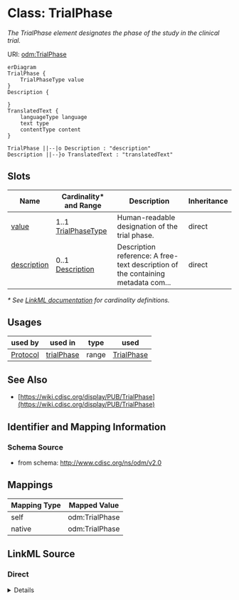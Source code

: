 # Class: TrialPhase

_The TrialPhase element designates the phase of the study in the clinical trial._




URI: [odm:TrialPhase](http://www.cdisc.org/ns/odm/v2.0/TrialPhase)


```mermaid
erDiagram
TrialPhase {
    TrialPhaseType value  
}
Description {

}
TranslatedText {
    languageType language  
    text type  
    contentType content  
}

TrialPhase ||--|o Description : "description"
Description ||--}o TranslatedText : "translatedText"

```



<!-- no inheritance hierarchy -->


## Slots

| Name | Cardinality* and Range | Description | Inheritance |
| ---  | --- | --- | --- |
| [value](value.md) | 1..1 <br/> [TrialPhaseType](TrialPhaseType.md) | Human-readable designation of the trial phase. | direct |
| [description](description.md) | 0..1 <br/> [Description](Description.md) | Description reference: A free-text description of the containing metadata com... | direct |

_* See [LinkML documentation](https://linkml.io/linkml/schemas/slots.html#slot-cardinality) for cardinality definitions._




## Usages

| used by | used in | type | used |
| ---  | --- | --- | --- |
| [Protocol](Protocol.md) | [trialPhase](trialPhase.md) | range | [TrialPhase](TrialPhase.md) |






## See Also

* [https://wiki.cdisc.org/display/PUB/TrialPhase](https://wiki.cdisc.org/display/PUB/TrialPhase)

## Identifier and Mapping Information







### Schema Source


* from schema: http://www.cdisc.org/ns/odm/v2.0





## Mappings

| Mapping Type | Mapped Value |
| ---  | ---  |
| self | odm:TrialPhase |
| native | odm:TrialPhase |





## LinkML Source

<!-- TODO: investigate https://stackoverflow.com/questions/37606292/how-to-create-tabbed-code-blocks-in-mkdocs-or-sphinx -->

### Direct

<details>
```yaml
name: TrialPhase
description: The TrialPhase element designates the phase of the study in the clinical
  trial.
from_schema: http://www.cdisc.org/ns/odm/v2.0
see_also:
- https://wiki.cdisc.org/display/PUB/TrialPhase
rank: 1000
slots:
- value
- description
slot_usage:
  value:
    name: value
    description: Human-readable designation of the trial phase.
    comments:
    - 'Required

      enum values: (PHASE 0 TRIAL, PHASE I TRIAL, PHASE I/II TRIAL, PHASE II TRIAL,
      PHASE II/III TRIAL, PHASE IIA TRIAL, PHASE IIB TRIAL, PHASE III TRIAL, PHASE
      IIIA TRIAL, PHASE IIIB TRIAL, PHASE IV TRIAL, PHASE V TRIAL, NOT APPLICABLE)

      The TrialPhase/@Name must be unique within the Study. The values are enumerated
      by CDISC controlled terminology TPHASE (NCI code C66737). This is an extensible
      attribute.'
    domain_of:
    - TrialPhase
    - ParameterValue
    - Telecom
    - ItemData
    - Query
    range: TrialPhaseType
    required: true
  description:
    name: description
    domain_of:
    - Study
    - MetaDataVersion
    - ValueListDef
    - StudyEventGroupRef
    - StudyEventGroupDef
    - StudyEventDef
    - ItemGroupDef
    - Origin
    - ItemDef
    - CodeList
    - CodeListItem
    - MethodDef
    - ConditionDef
    - CommentDef
    - Protocol
    - StudyStructure
    - TrialPhase
    - StudyIndication
    - StudyIntervention
    - StudyObjective
    - StudyEndPoint
    - StudyTargetPopulation
    - StudyEstimand
    - IntercurrentEvent
    - SummaryMeasure
    - Arm
    - Epoch
    - TransitionTimingConstraint
    - AbsoluteTimingConstraint
    - RelativeTimingConstraint
    - DurationTimingConstraint
    - WorkflowDef
    - Criterion
    - Organization
    - Location
    - ODMFileMetadata
    range: Description
    maximum_cardinality: 1
class_uri: odm:TrialPhase

```
</details>

### Induced

<details>
```yaml
name: TrialPhase
description: The TrialPhase element designates the phase of the study in the clinical
  trial.
from_schema: http://www.cdisc.org/ns/odm/v2.0
see_also:
- https://wiki.cdisc.org/display/PUB/TrialPhase
rank: 1000
slot_usage:
  value:
    name: value
    description: Human-readable designation of the trial phase.
    comments:
    - 'Required

      enum values: (PHASE 0 TRIAL, PHASE I TRIAL, PHASE I/II TRIAL, PHASE II TRIAL,
      PHASE II/III TRIAL, PHASE IIA TRIAL, PHASE IIB TRIAL, PHASE III TRIAL, PHASE
      IIIA TRIAL, PHASE IIIB TRIAL, PHASE IV TRIAL, PHASE V TRIAL, NOT APPLICABLE)

      The TrialPhase/@Name must be unique within the Study. The values are enumerated
      by CDISC controlled terminology TPHASE (NCI code C66737). This is an extensible
      attribute.'
    domain_of:
    - TrialPhase
    - ParameterValue
    - Telecom
    - ItemData
    - Query
    range: TrialPhaseType
    required: true
  description:
    name: description
    domain_of:
    - Study
    - MetaDataVersion
    - ValueListDef
    - StudyEventGroupRef
    - StudyEventGroupDef
    - StudyEventDef
    - ItemGroupDef
    - Origin
    - ItemDef
    - CodeList
    - CodeListItem
    - MethodDef
    - ConditionDef
    - CommentDef
    - Protocol
    - StudyStructure
    - TrialPhase
    - StudyIndication
    - StudyIntervention
    - StudyObjective
    - StudyEndPoint
    - StudyTargetPopulation
    - StudyEstimand
    - IntercurrentEvent
    - SummaryMeasure
    - Arm
    - Epoch
    - TransitionTimingConstraint
    - AbsoluteTimingConstraint
    - RelativeTimingConstraint
    - DurationTimingConstraint
    - WorkflowDef
    - Criterion
    - Organization
    - Location
    - ODMFileMetadata
    range: Description
    maximum_cardinality: 1
attributes:
  value:
    name: value
    description: Human-readable designation of the trial phase.
    comments:
    - 'Required

      enum values: (PHASE 0 TRIAL, PHASE I TRIAL, PHASE I/II TRIAL, PHASE II TRIAL,
      PHASE II/III TRIAL, PHASE IIA TRIAL, PHASE IIB TRIAL, PHASE III TRIAL, PHASE
      IIIA TRIAL, PHASE IIIB TRIAL, PHASE IV TRIAL, PHASE V TRIAL, NOT APPLICABLE)

      The TrialPhase/@Name must be unique within the Study. The values are enumerated
      by CDISC controlled terminology TPHASE (NCI code C66737). This is an extensible
      attribute.'
    from_schema: http://www.cdisc.org/ns/odm/v2.0
    rank: 1000
    identifier: false
    alias: value
    owner: TrialPhase
    domain_of:
    - TrialPhase
    - ParameterValue
    - Telecom
    - ItemData
    - Query
    range: TrialPhaseType
    required: true
  description:
    name: description
    description: 'Description reference: A free-text description of the containing
      metadata component, unless restricted by Business Rules.'
    from_schema: http://www.cdisc.org/ns/odm/v2.0
    rank: 1000
    identifier: false
    alias: description
    owner: TrialPhase
    domain_of:
    - Study
    - MetaDataVersion
    - ValueListDef
    - StudyEventGroupRef
    - StudyEventGroupDef
    - StudyEventDef
    - ItemGroupDef
    - Origin
    - ItemDef
    - CodeList
    - CodeListItem
    - MethodDef
    - ConditionDef
    - CommentDef
    - Protocol
    - StudyStructure
    - TrialPhase
    - StudyIndication
    - StudyIntervention
    - StudyObjective
    - StudyEndPoint
    - StudyTargetPopulation
    - StudyEstimand
    - IntercurrentEvent
    - SummaryMeasure
    - Arm
    - Epoch
    - TransitionTimingConstraint
    - AbsoluteTimingConstraint
    - RelativeTimingConstraint
    - DurationTimingConstraint
    - WorkflowDef
    - Criterion
    - Organization
    - Location
    - ODMFileMetadata
    range: Description
    maximum_cardinality: 1
class_uri: odm:TrialPhase

```
</details>